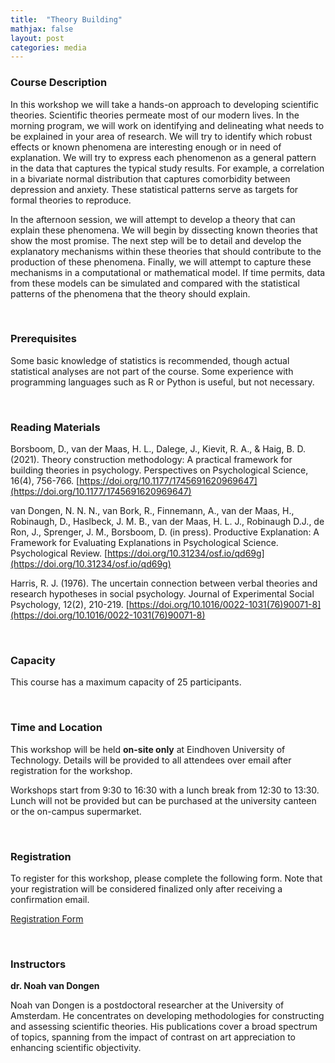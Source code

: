 ```yaml
---
title:  "Theory Building"
mathjax: false
layout: post
categories: media
---
```


### Course Description

In this workshop we will take a hands-on approach to developing scientific theories. Scientific theories permeate most of our modern lives. In the morning program, we will work on identifying and delineating what needs to be explained in your area of research. We will try to identify which robust effects or known phenomena are interesting enough or in need of explanation. We will try to express each phenomenon as a general pattern in the data that captures the typical study results. For example, a correlation in a bivariate normal distribution that captures comorbidity between depression and anxiety. These statistical patterns serve as targets for formal theories to reproduce.

In the afternoon session, we will attempt to develop a theory that can explain these phenomena. We will begin by dissecting known theories that show the most promise. The next step will be to detail and develop the explanatory mechanisms within these theories that should contribute to the production of these phenomena. Finally, we will attempt to capture these mechanisms in a computational or mathematical model. If time permits, data from these models can be simulated and compared with the statistical patterns of the phenomena that the theory should explain.

<br>

### Prerequisites 

Some basic knowledge of statistics is recommended, though actual statistical analyses are not part of the course. Some experience with programming languages such as R or Python is useful, but not necessary.

<br>

### Reading Materials

Borsboom, D., van der Maas, H. L., Dalege, J., Kievit, R. A., & Haig, B. D. (2021). Theory construction methodology: A practical framework for building theories in psychology. Perspectives on Psychological Science, 16(4), 756-766. [https://doi.org/10.1177/1745691620969647](https://doi.org/10.1177/1745691620969647)

van Dongen, N. N. N., van Bork, R., Finnemann, A., van der Maas, H., Robinaugh, D., Haslbeck, J. M. B., van der Maas, H. L. J., Robinaugh D.J., de Ron, J., Sprenger, J. M., Borsboom, D. (in press). Productive Explanation: A Framework for Evaluating Explanations in Psychological Science. Psychological Review. [https://doi.org/10.31234/osf.io/qd69g](https://doi.org/10.31234/osf.io/qd69g)

Harris, R. J. (1976). The uncertain connection between verbal theories and research hypotheses in social psychology. Journal of Experimental Social Psychology, 12(2), 210-219. [https://doi.org/10.1016/0022-1031(76)90071-8](https://doi.org/10.1016/0022-1031(76)90071-8)

<br>

### Capacity

This course has a maximum capacity of 25 participants.

<br>

### Time and Location

This workshop will be held **on-site only** at Eindhoven University of Technology. Details will be provided to all attendees over email after registration for the workshop.

Workshops start from 9:30 to 16:30 with a lunch break from 12:30 to 13:30. Lunch will not be provided but can be purchased at the university canteen or the on-campus supermarket. 

<br>

### Registration

To register for this workshop, please complete the following form. Note that your registration will be considered finalized only after receiving a confirmation email.

[Registration Form](https://forms.office.com/Pages/ResponsePage.aspx?id=R_J9zM5gD0qddXBM9g78ZP_Kihp-VglPgWom9gajHXdUODk4MTdZRk5UU1hIQVgxOTNCRVZCN0ZIRC4u)

<br>

### Instructors

**dr. Noah van Dongen**

Noah van Dongen is a postdoctoral researcher at the University of Amsterdam. He concentrates on developing methodologies for constructing and assessing scientific theories. His publications cover a broad spectrum of topics, spanning from the impact of contrast on art appreciation to enhancing scientific objectivity.
